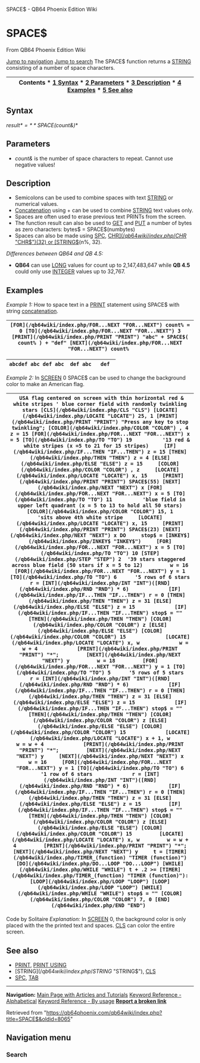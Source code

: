 


SPACE$ - QB64 Phoenix Edition Wiki








# SPACE$



From QB64 Phoenix Edition Wiki



[Jump to navigation](#mw-head)
[Jump to search](#searchInput)
The SPACE$ function returns a [STRING](/qb64wiki/index.php/STRING "STRING") consisting of a number of space characters.


  






| Contents * [1 Syntax](#Syntax) * [2 Parameters](#Parameters) * [3 Description](#Description) * [4 Examples](#Examples) * [5 See also](#See_also) |
| --- |


## Syntax


*result$* = **SPACE$(*count&*)**
  




## Parameters


* *count&* is the number of space characters to repeat. Cannot use negative values!


  




## Description


* Semicolons can be used to combine spaces with text [STRING](/qb64wiki/index.php/STRING "STRING") or numerical values.
* [Concatenation](/qb64wiki/index.php/Concatenation "Concatenation") using + can be used to combine [STRING](/qb64wiki/index.php/STRING "STRING") text values only.
* Spaces are often used to erase previous text PRINTs from the screen.
* The function result can also be used to [GET](/qb64wiki/index.php/GET "GET") and [PUT](/qb64wiki/index.php/PUT "PUT") a number of bytes as zero characters: bytes$ = SPACE$(numbytes)
* Spaces can also be made using [SPC](/qb64wiki/index.php/SPC "SPC"), [CHR$](/qb64wiki/index.php/CHR$ "CHR$")(32) or [STRING$](/qb64wiki/index.php/STRING$ "STRING$")(n%, 32).


  

*Differences between QB64 and QB 4.5:*



* **QB64** can use [LONG](/qb64wiki/index.php/LONG "LONG") values for count up to 2,147,483,647 while **QB 4.5** could only use [INTEGER](/qb64wiki/index.php/INTEGER "INTEGER") values up to 32,767.


  




## Examples


*Example 1:* How to space text in a [PRINT](/qb64wiki/index.php/PRINT "PRINT") statement using SPACE$ with string [concatenation](/qb64wiki/index.php/Concatenation "Concatenation").





| ``` [FOR](/qb64wiki/index.php/FOR...NEXT "FOR...NEXT") count% = 0 [TO](/qb64wiki/index.php/FOR...NEXT "FOR...NEXT") 3     [PRINT](/qb64wiki/index.php/PRINT "PRINT") "abc" + SPACE$( count% ) + "def" [NEXT](/qb64wiki/index.php/FOR...NEXT "FOR...NEXT") count%  ``` |
| --- |




| ``` abcdef abc def abc  def abc   def  ``` |
| --- |


  

*Example 2:* In [SCREEN](/qb64wiki/index.php/SCREEN "SCREEN") 0 SPACE$ can be used to change the background color to make an American flag.





| ```  USA flag centered on screen with thin horizontal red & white stripes ' blue corner field with randomly twinkling stars [CLS](/qb64wiki/index.php/CLS "CLS") [LOCATE](/qb64wiki/index.php/LOCATE "LOCATE") 25, 1 [PRINT](/qb64wiki/index.php/PRINT "PRINT") "Press any key to stop twinkling"; [COLOR](/qb64wiki/index.php/COLOR "COLOR") , 4 z = 15 [FOR](/qb64wiki/index.php/FOR...NEXT "FOR...NEXT") x = 5 [TO](/qb64wiki/index.php/TO "TO") 19          '13 red & white stripes (x =5 to 21 for 15 stripes)     [IF](/qb64wiki/index.php/IF...THEN "IF...THEN") z = 15 [THEN](/qb64wiki/index.php/THEN "THEN") z = 4 [ELSE](/qb64wiki/index.php/ELSE "ELSE") z = 15     [COLOR](/qb64wiki/index.php/COLOR "COLOR") , z     [LOCATE](/qb64wiki/index.php/LOCATE "LOCATE") x, 15     [PRINT](/qb64wiki/index.php/PRINT "PRINT") SPACE$(55) [NEXT](/qb64wiki/index.php/NEXT "NEXT") x [FOR](/qb64wiki/index.php/FOR...NEXT "FOR...NEXT") x = 5 [TO](/qb64wiki/index.php/TO "TO") 11          'blue field in upper left quadrant (x = 5 to 13 to hold all 50 stars)     [COLOR](/qb64wiki/index.php/COLOR "COLOR") 15, 1            'sits above 4th white stripe     [LOCATE](/qb64wiki/index.php/LOCATE "LOCATE") x, 15     [PRINT](/qb64wiki/index.php/PRINT "PRINT") SPACE$(23) [NEXT](/qb64wiki/index.php/NEXT "NEXT") x DO     stop$ = [INKEY$](/qb64wiki/index.php/INKEY$ "INKEY$")     [FOR](/qb64wiki/index.php/FOR...NEXT "FOR...NEXT") x = 5 [TO](/qb64wiki/index.php/TO "TO") 10 [STEP](/qb64wiki/index.php/STEP "STEP") 2  '39 stars staggered across blue field (50 stars if x = 5 to 12)         w = 16         [FOR](/qb64wiki/index.php/FOR...NEXT "FOR...NEXT") y = 1 [TO](/qb64wiki/index.php/TO "TO") 6      '5 rows of 6 stars             r = [INT](/qb64wiki/index.php/INT "INT")([RND](/qb64wiki/index.php/RND "RND") * 6)             [IF](/qb64wiki/index.php/IF...THEN "IF...THEN") r = 0 [THEN](/qb64wiki/index.php/THEN "THEN") z = 31 [ELSE](/qb64wiki/index.php/ELSE "ELSE") z = 15             [IF](/qb64wiki/index.php/IF...THEN "IF...THEN") stop$ = "" [THEN](/qb64wiki/index.php/THEN "THEN") [COLOR](/qb64wiki/index.php/COLOR "COLOR") z [ELSE](/qb64wiki/index.php/ELSE "ELSE") [COLOR](/qb64wiki/index.php/COLOR "COLOR") 15             [LOCATE](/qb64wiki/index.php/LOCATE "LOCATE") x, w             w = w + 4             [PRINT](/qb64wiki/index.php/PRINT "PRINT") "*";         [NEXT](/qb64wiki/index.php/NEXT "NEXT") y         w = 18         [FOR](/qb64wiki/index.php/FOR...NEXT "FOR...NEXT") y = 1 [TO](/qb64wiki/index.php/TO "TO") 5      '5 rows of 5 stars             r = [INT](/qb64wiki/index.php/INT "INT")([RND](/qb64wiki/index.php/RND "RND") * 6)             [IF](/qb64wiki/index.php/IF...THEN "IF...THEN") r = 0 [THEN](/qb64wiki/index.php/THEN "THEN") z = 31 [ELSE](/qb64wiki/index.php/ELSE "ELSE") z = 15             [IF](/qb64wiki/index.php/IF...THEN "IF...THEN") stop$ = "" [THEN](/qb64wiki/index.php/THEN "THEN") [COLOR](/qb64wiki/index.php/COLOR "COLOR") z [ELSE](/qb64wiki/index.php/ELSE "ELSE") [COLOR](/qb64wiki/index.php/COLOR "COLOR") 15             [LOCATE](/qb64wiki/index.php/LOCATE "LOCATE") x + 1, w             w = w + 4             [PRINT](/qb64wiki/index.php/PRINT "PRINT") "*";         [NEXT](/qb64wiki/index.php/NEXT "NEXT") y     [NEXT](/qb64wiki/index.php/NEXT "NEXT") x     w = 16     [FOR](/qb64wiki/index.php/FOR...NEXT "FOR...NEXT") y = 1 [TO](/qb64wiki/index.php/TO "TO") 6          '1 row of 6 stars             r = [INT](/qb64wiki/index.php/INT "INT")([RND](/qb64wiki/index.php/RND "RND") * 6)             [IF](/qb64wiki/index.php/IF...THEN "IF...THEN") r = 0 [THEN](/qb64wiki/index.php/THEN "THEN") z = 31 [ELSE](/qb64wiki/index.php/ELSE "ELSE") z = 15         [IF](/qb64wiki/index.php/IF...THEN "IF...THEN") stop$ = "" [THEN](/qb64wiki/index.php/THEN "THEN") [COLOR](/qb64wiki/index.php/COLOR "COLOR") z [ELSE](/qb64wiki/index.php/ELSE "ELSE") [COLOR](/qb64wiki/index.php/COLOR "COLOR") 15         [LOCATE](/qb64wiki/index.php/LOCATE "LOCATE") x, w         w = w + 4         [PRINT](/qb64wiki/index.php/PRINT "PRINT") "*";     [NEXT](/qb64wiki/index.php/NEXT "NEXT") y     t = [TIMER](/qb64wiki/index.php/TIMER_(function) "TIMER (function)")     [DO](/qb64wiki/index.php/DO...LOOP "DO...LOOP") [WHILE](/qb64wiki/index.php/WHILE "WHILE") t + .2 >= [TIMER](/qb64wiki/index.php/TIMER_(function) "TIMER (function)"): [LOOP](/qb64wiki/index.php/LOOP "LOOP") [LOOP](/qb64wiki/index.php/LOOP "LOOP") [WHILE](/qb64wiki/index.php/WHILE "WHILE") stop$ = "" [COLOR](/qb64wiki/index.php/COLOR "COLOR") 7, 0 [END](/qb64wiki/index.php/END "END")  ``` |
| --- |


Code by Solitaire
*Explanation:* In [SCREEN](/qb64wiki/index.php/SCREEN "SCREEN") 0, the background color is only placed with the the printed text and spaces. [CLS](/qb64wiki/index.php/CLS "CLS") can color the entire screen.
  




## See also


* [PRINT](/qb64wiki/index.php/PRINT "PRINT"), [PRINT USING](/qb64wiki/index.php/PRINT_USING "PRINT USING")
* [STRING$](/qb64wiki/index.php/STRING$ "STRING$"), [CLS](/qb64wiki/index.php/CLS "CLS")
* [SPC](/qb64wiki/index.php/SPC "SPC"), [TAB](/qb64wiki/index.php/TAB "TAB")


  






---


**Navigation:**
[Main Page with Articles and Tutorials](/qb64wiki/index.php/Main_Page "Main Page")
[Keyword Reference - Alphabetical](/qb64wiki/index.php/Keyword_Reference_-_Alphabetical "Keyword Reference - Alphabetical")
[Keyword Reference - By usage](/qb64wiki/index.php/Keyword_Reference_-_By_usage "Keyword Reference - By usage")
**[Report a broken link](https://qb64phoenix.com/forum/showthread.php?tid=2800)**  





Retrieved from "<https://qb64phoenix.com/qb64wiki/index.php?title=SPACE$&oldid=8065>"




## Navigation menu








### Search






















